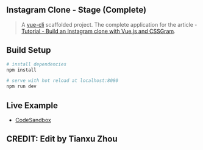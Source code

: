 <!-- <div align="center">
  <p>
    <img src="https://i.imgur.com/mtW9Z8Z.png" width="550"/>
  </p>
</div> -->

## Instagram Clone - Stage (Complete)

> A [vue-cli](https://github.com/vuejs/vue-cli) scaffolded project.
> The complete application for the article - [Tutorial - Build an Instagram clone with Vue.js and CSSGram](https://medium.com/@hassan.djirdeh/tutorial-build-an-instagram-clone-with-vue-js-and-cssgram-24a9f3de0408).

## Build Setup

``` bash
# install dependencies
npm install

# serve with hot reload at localhost:8080
npm run dev
```

## Live Example

* <a href="https://codesandbox.io/s/8ypo1v7xq2" target="_blank">CodeSandbox</a>

## CREDIT: Edit by Tianxu Zhou